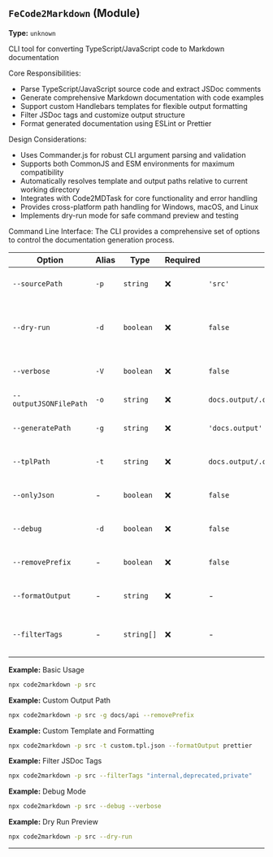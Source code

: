 ## `FeCode2Markdown` (Module)

**Type:** `unknown`

CLI tool for converting TypeScript/JavaScript code to Markdown documentation

Core Responsibilities:

- Parse TypeScript/JavaScript source code and extract JSDoc comments
- Generate comprehensive Markdown documentation with code examples
- Support custom Handlebars templates for flexible output formatting
- Filter JSDoc tags and customize output structure
- Format generated documentation using ESLint or Prettier

Design Considerations:

- Uses Commander.js for robust CLI argument parsing and validation
- Supports both CommonJS and ESM environments for maximum compatibility
- Automatically resolves template and output paths relative to current working directory
- Integrates with Code2MDTask for core functionality and error handling
- Provides cross-platform path handling for Windows, macOS, and Linux
- Implements dry-run mode for safe command preview and testing

Command Line Interface:
The CLI provides a comprehensive set of options to control the documentation generation process.

| Option                 | Alias | Type       | Required | Default                                | Description                                   |
| ---------------------- | ----- | ---------- | -------- | -------------------------------------- | --------------------------------------------- |
| `--sourcePath`         | `-p`  | `string`   | ❌       | `'src'`                                | Source code directory path to analyze         |
| `--dry-run`            | `-d`  | `boolean`  | ❌       | `false`                                | Show commands without executing them          |
| `--verbose`            | `-V`  | `boolean`  | ❌       | `false`                                | Show detailed output information              |
| `--outputJSONFilePath` | `-o`  | `string`   | ❌       | `docs.output/.output/code2md.json`     | Path for output JSON file                     |
| `--generatePath`       | `-g`  | `string`   | ❌       | `'docs.output'`                        | Directory for generated documentation         |
| `--tplPath`            | `-t`  | `string`   | ❌       | `docs.output/.output/code2md.tpl.json` | Template configuration file path              |
| `--onlyJson`           | -     | `boolean`  | ❌       | `false`                                | Generate only JSON file, skip Markdown        |
| `--debug`              | `-d`  | `boolean`  | ❌       | `false`                                | Enable debug mode with extra logging          |
| `--removePrefix`       | -     | `boolean`  | ❌       | `false`                                | Remove entry point prefix from file paths     |
| `--formatOutput`       | -     | `string`   | ❌       | -                                      | Format output with `'eslint'` or `'prettier'` |
| `--filterTags`         | -     | `string[]` | ❌       | -                                      | Comma-separated JSDoc tags to filter out      |

**Example:** Basic Usage

```bash
npx code2markdown -p src
```

**Example:** Custom Output Path

```bash
npx code2markdown -p src -g docs/api --removePrefix
```

**Example:** Custom Template and Formatting

```bash
npx code2markdown -p src -t custom.tpl.json --formatOutput prettier
```

**Example:** Filter JSDoc Tags

```bash
npx code2markdown -p src --filterTags "internal,deprecated,private"
```

**Example:** Debug Mode

```bash
npx code2markdown -p src --debug --verbose
```

**Example:** Dry Run Preview

```bash
npx code2markdown -p src --dry-run
```

---
